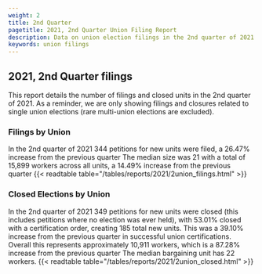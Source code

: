 ```yaml
---
weight: 2
title: 2nd Quarter
pagetitle: 2021, 2nd Quarter Union Filing Report
description: Data on union election filings in the 2nd quarter of 2021
keywords: union filings
---
```


## 2021, 2nd Quarter filings

This report details the number of filings and closed units in the 2nd quarter of 2021. As a reminder, we are only showing filings and closures related to single union elections (rare multi-union elections are excluded).

### Filings by Union
In the 2nd quarter of 2021 344 petitions for new units were filed, a 26.47% increase from the previous quarter The median size was 21 with a total of 15,899 workers across all units, a 14.49% increase from the previous quarter
{{< readtable table="/tables/reports/2021/2union_filings.html" >}}

### Closed Elections by Union
In the 2nd quarter of 2021 349 petitions for new units were closed (this includes petitions where no election was ever held), with 53.01% closed with a certification order, creating 185 total new units. This was a 39.10% increase from the previous quarter in successful union certifications. Overall this represents approximately 10,911 workers, which is a 87.28% increase from the previous quarter The median bargaining unit has 22 workers.
{{< readtable table="/tables/reports/2021/2union_closed.html" >}}
